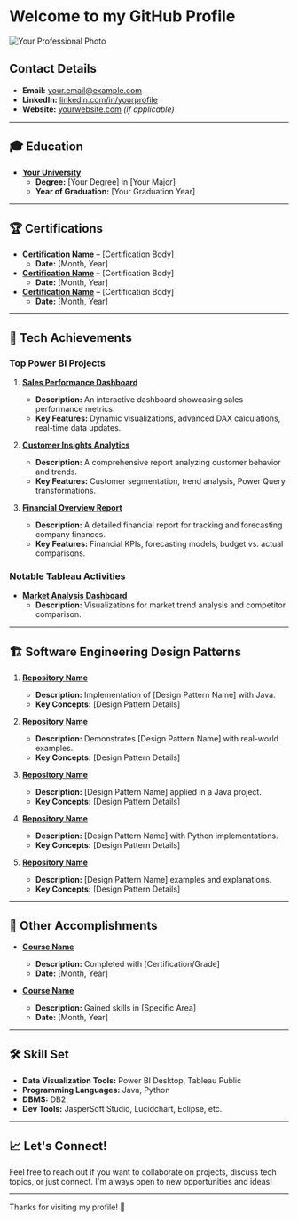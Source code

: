 # Welcome to my GitHub Profile

![Your Professional Photo](https://via.placeholder.com/150)

## Contact Details
- **Email:** [your.email@example.com](mailto:your.email@example.com)
- **LinkedIn:** [linkedin.com/in/yourprofile](https://linkedin.com/in/yourprofile)
- **Website:** [yourwebsite.com](https://yourwebsite.com) *(if applicable)*

---

## 🎓 Education

- **[Your University](https://www.universitywebsite.com)**
  - **Degree:** [Your Degree] in [Your Major]
  - **Year of Graduation:** [Your Graduation Year]

---

## 🏆 Certifications

- **[Certification Name](https://www.coursera.org/learn/certification-link)** – [Certification Body]
  - **Date:** [Month, Year]
- **[Certification Name](https://www.udemy.com/course/certification-link)** – [Certification Body]
  - **Date:** [Month, Year]
- **[Certification Name](https://www.edx.org/course/certification-link)** – [Certification Body]
  - **Date:** [Month, Year]

---

## 🌟 Tech Achievements

### Top Power BI Projects

1. **[Sales Performance Dashboard](https://github.com/yourusername/sales-performance-dashboard)**
   - **Description:** An interactive dashboard showcasing sales performance metrics.
   - **Key Features:** Dynamic visualizations, advanced DAX calculations, real-time data updates.

2. **[Customer Insights Analytics](https://github.com/yourusername/customer-insights-analytics)**
   - **Description:** A comprehensive report analyzing customer behavior and trends.
   - **Key Features:** Customer segmentation, trend analysis, Power Query transformations.

3. **[Financial Overview Report](https://github.com/yourusername/financial-overview-report)**
   - **Description:** A detailed financial report for tracking and forecasting company finances.
   - **Key Features:** Financial KPIs, forecasting models, budget vs. actual comparisons.

### Notable Tableau Activities

- **[Market Analysis Dashboard](https://public.tableau.com/views/market-analysis-dashboard/Overview)**
  - **Description:** Visualizations for market trend analysis and competitor comparison.

---

## 🏗️ Software Engineering Design Patterns

1. **[Repository Name](https://github.com/yourusername/repository-name)**
   - **Description:** Implementation of [Design Pattern Name] with Java.
   - **Key Concepts:** [Design Pattern Details]

2. **[Repository Name](https://github.com/yourusername/repository-name)**
   - **Description:** Demonstrates [Design Pattern Name] with real-world examples.
   - **Key Concepts:** [Design Pattern Details]

3. **[Repository Name](https://github.com/yourusername/repository-name)**
   - **Description:** [Design Pattern Name] applied in a Java project.
   - **Key Concepts:** [Design Pattern Details]

4. **[Repository Name](https://github.com/yourusername/repository-name)**
   - **Description:** [Design Pattern Name] with Python implementations.
   - **Key Concepts:** [Design Pattern Details]

5. **[Repository Name](https://github.com/yourusername/repository-name)**
   - **Description:** [Design Pattern Name] examples and explanations.
   - **Key Concepts:** [Design Pattern Details]

---

## 🌟 Other Accomplishments

- **[Course Name](https://www.examplecourse.com)**
  - **Description:** Completed with [Certification/Grade]
  - **Date:** [Month, Year]

- **[Course Name](https://www.examplecourse.com)**
  - **Description:** Gained skills in [Specific Area]
  - **Date:** [Month, Year]

---

## 🛠️ Skill Set

- **Data Visualization Tools:** Power BI Desktop, Tableau Public
- **Programming Languages:** Java, Python
- **DBMS:** DB2
- **Dev Tools:** JasperSoft Studio, Lucidchart, Eclipse, etc.

---

## 📈 Let's Connect!

Feel free to reach out if you want to collaborate on projects, discuss tech topics, or just connect. I'm always open to new opportunities and ideas!

---

Thanks for visiting my profile! 🚀

